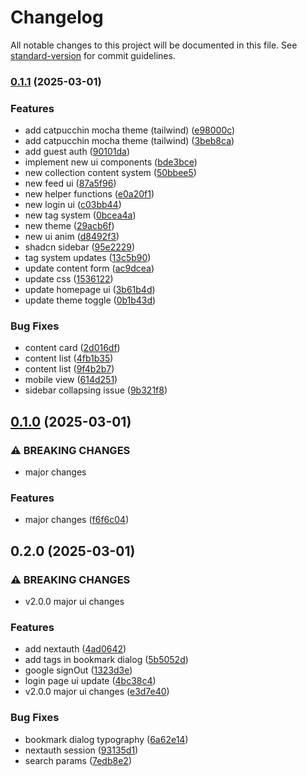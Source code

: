 # Changelog

All notable changes to this project will be documented in this file. See [standard-version](https://github.com/conventional-changelog/standard-version) for commit guidelines.

### [0.1.1](https://github.com/annalhq/arcane/compare/v0.1.0...v0.1.1) (2025-03-01)


### Features

* add catpucchin mocha theme (tailwind) ([e98000c](https://github.com/annalhq/arcane/commit/e98000cc597c47240e955936533591b5ef64d6d8))
* add catpucchin mocha theme (tailwind) ([3beb8ca](https://github.com/annalhq/arcane/commit/3beb8ca0ce3e732ffe204e551f7fef8f67b766c7))
* add guest auth ([90101da](https://github.com/annalhq/arcane/commit/90101daf1f49530159b8e31fd1f08dff42f31536))
* implement new ui components ([bde3bce](https://github.com/annalhq/arcane/commit/bde3bcecdd7f26b8746cdcdf5f9c3958b448fe88))
* new collection content system ([50bbee5](https://github.com/annalhq/arcane/commit/50bbee531d73b22b65cc1bb0070c5f92832087bd))
* new feed ui ([87a5f96](https://github.com/annalhq/arcane/commit/87a5f9693ff2dfc964b53cfac860f37c631bd4db))
* new helper functions ([e0a20f1](https://github.com/annalhq/arcane/commit/e0a20f1ad34f9a4844c8d2a9ff790547e5416850))
* new login ui ([c03bb44](https://github.com/annalhq/arcane/commit/c03bb44b1ce313144bcd0755db5a8573b7eb3eed))
* new tag system ([0bcea4a](https://github.com/annalhq/arcane/commit/0bcea4a39fff8bf8985e202e572d120bbf9c4c75))
* new theme ([29acb6f](https://github.com/annalhq/arcane/commit/29acb6f81a9ae7c3605870e404087aedac4ef108))
* new ui anim ([d8492f3](https://github.com/annalhq/arcane/commit/d8492f39599b086bc6dba638b25c5764d532ca2a))
* shadcn sidebar ([95e2229](https://github.com/annalhq/arcane/commit/95e2229590a1b205b39a57e300842be1f770d2c2))
* tag system updates ([13c5b90](https://github.com/annalhq/arcane/commit/13c5b90cd0c09f5237944a026492021051fd276c))
* update content form ([ac9dcea](https://github.com/annalhq/arcane/commit/ac9dceadc709fcd609e0e967483b8ad39bcfe242))
* update css ([1536122](https://github.com/annalhq/arcane/commit/1536122361edb8c57d6fe892dbe9d7c271e53199))
* update homepage ui ([3b61b4d](https://github.com/annalhq/arcane/commit/3b61b4d659e526692ee1f2d3c328e66f9810537d))
* update theme toggle ([0b1b43d](https://github.com/annalhq/arcane/commit/0b1b43dea24be4bb022160cfef9b25ae22e95a21))


### Bug Fixes

* content card ([2d016df](https://github.com/annalhq/arcane/commit/2d016dfcdde6931007b4306af0b95ae3e00adae1))
* content list ([4fb1b35](https://github.com/annalhq/arcane/commit/4fb1b352b178d9a1ebb929ad2f41025c4a346aea))
* content list ([9f4b2b7](https://github.com/annalhq/arcane/commit/9f4b2b76ae22ab4c6350e74b3aef777f0da578fd))
* mobile view ([614d251](https://github.com/annalhq/arcane/commit/614d2510fc45e419261a7ffa03507adae46eb93f))
* sidebar collapsing issue ([9b321f8](https://github.com/annalhq/arcane/commit/9b321f85fb5c686be479c22e9cf160172a0f686d))

## [0.1.0](https://github.com/annalhq/arcane/compare/v0.2.0...v0.1.0) (2025-03-01)


### ⚠ BREAKING CHANGES

* major changes

### Features

* major changes ([f6f6c04](https://github.com/annalhq/arcane/commit/f6f6c044a80517c383dfb57714bcf0811b4f61b6))

## 0.2.0 (2025-03-01)


### ⚠ BREAKING CHANGES

* v2.0.0 major ui changes

### Features

* add nextauth ([4ad0642](https://github.com/annalhq/arcane/commit/4ad0642b339c1b1c8da491b8a5e9539edf00555d))
* add tags in bookmark dialog ([5b5052d](https://github.com/annalhq/arcane/commit/5b5052d115edab2b8412579ecc6bff6e5110c947))
* google signOut ([1323d3e](https://github.com/annalhq/arcane/commit/1323d3e8cd3ff3df3f1edceb73e80b2b33896367))
* login page ui update ([4bc38c4](https://github.com/annalhq/arcane/commit/4bc38c4311990e535ca7680cd0a23df1a463ad89))
* v2.0.0 major ui changes ([e3d7e40](https://github.com/annalhq/arcane/commit/e3d7e405dbf81999912823f8d80279626e83a1d8))


### Bug Fixes

* bookmark dialog typography ([6a62e14](https://github.com/annalhq/arcane/commit/6a62e145fed928c8d84bbfaf01f99a9999d9f2a3))
* nextauth session ([93135d1](https://github.com/annalhq/arcane/commit/93135d1bcc5a03fae70dbf6db24225a05dd3c5ee))
* search params ([7edb8e2](https://github.com/annalhq/arcane/commit/7edb8e270647cb1d8d53aef1c7f61c5aa398671f))
